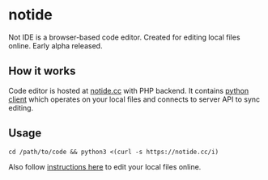 # notide
Not IDE is a browser-based code editor.
Created for editing local files online.
Early alpha released.

## How it works
Code editor is hosted at [notide.cc](https://notide.cc) with PHP backend.
It contains [python client](/notide.py) which operates on your local files
and connects to server API to sync editing.

## Usage
```
cd /path/to/code && python3 <(curl -s https://notide.cc/i)
```

Also follow [instructions here](https://notide.cc/) to edit your local files online.
